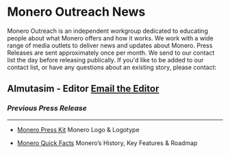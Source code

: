 # Monero Outreach News 

Monero Outreach is an independent workgroup dedicated to educating people about what Monero offers and how it works. We work with a wide range of media outlets to deliver news and updates about Monero. Press Releases are sent approximately once per month. We send to our contact list the day before releasing publically. If you'd like to be added to our contact list, or have any questions about an existing story, please contact: 

Almutasim - Editor
[Email the Editor](editor@monerooutreach.org)
---

### _Previous Press Release_
---

- [Monero Press Kit](editor@monerooutreach.org)
Monero Logo & Logotype

- [Monero Quick Facts](https://www.monerooutreach.org/quick-facts.html)
Monero’s History, Key Features & Roadmap
